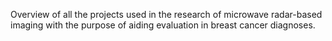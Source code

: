 Overview of all the projects used in the research of microwave radar-based imaging with the purpose of aiding evaluation in breast cancer diagnoses.
